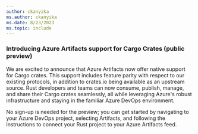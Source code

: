 ```yaml
---
author: ckanyika
ms.author: ckanyika
ms.date: 8/23/2023
ms.topic: include
---
```


### Introducing Azure Artifacts support for Cargo Crates (public preview)

We are excited to announce that Azure Artifacts now offer native support for Cargo crates.
This support includes feature parity with respect to our existing protocols, in addition to crates.io being available as an upstream source. Rust developers and teams can now consume, publish, manage, and share their Cargo crates seamlessly, all while leveraging Azure's robust infrastructure and staying in the familiar Azure DevOps environment. 

No sign-up is needed for the preview; you can get started by navigating to your Azure DevOps project, selecting Artifacts, and following the instructions to connect your Rust project to your Azure Artifacts feed.